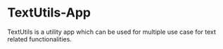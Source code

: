 # TextUtils-App
TextUtils is a utility app which can be used for multiple use case for text related functionalities.
